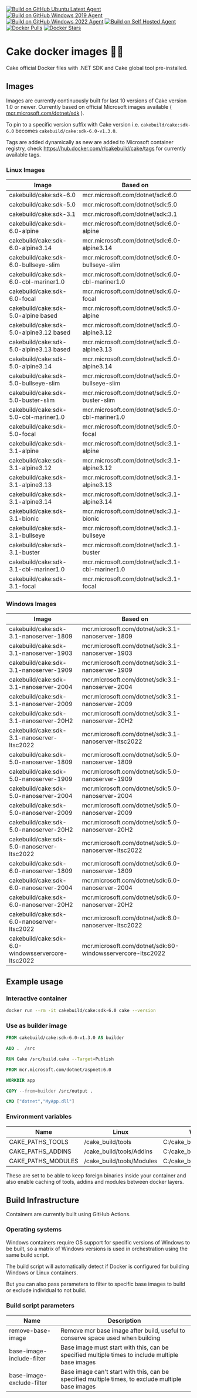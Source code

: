 [![Build on GitHub Ubuntu Latest Agent](https://github.com/cake-build/docker/actions/workflows/BuildGitHubAgentsUbuntuLatest.yml/badge.svg)](https://github.com/cake-build/docker/actions/workflows/BuildGitHubAgentsUbuntuLatest.yml)
[![Build on GitHub Windows 2019 Agent](https://github.com/cake-build/docker/actions/workflows/BuildGitHubAgentsWin2019.yml/badge.svg)](https://github.com/cake-build/docker/actions/workflows/BuildGitHubAgentsWin2019.yml)
[![Build on GitHub Windows 2022 Agent](https://github.com/cake-build/docker/actions/workflows/BuildGitHubAgentsWin2022.yml/badge.svg)](https://github.com/cake-build/docker/actions/workflows/BuildGitHubAgentsWin2022.yml)
[![Build on Self Hosted Agent](https://github.com/cake-build/docker/actions/workflows/BuildSelfHostedAgent.yml/badge.svg)](https://github.com/cake-build/docker/actions/workflows/BuildSelfHostedAgent.yml)
[![Docker Pulls](https://img.shields.io/docker/pulls/cakebuild/cake.svg)](https://hub.docker.com/r/cakebuild/cake/tags/) [![Docker Stars](https://img.shields.io/docker/stars/cakebuild/cake.svg)](https://hub.docker.com/r/cakebuild/cake/tags/)

# Cake docker images 🍰🐳

Cake official Docker files with .NET SDK and Cake global tool pre-installed.

## Images

Images are currently continuously built for last 10 versions of Cake version 1.0 or newer.
Currently based on official Microsoft images available ( [mcr.microsoft.com/dotnet/sdk](https://github.com/microsoft/containerregistry) ).

To pin to a specific version suffix with Cake version i.e. `cakebuild/cake:sdk-6.0` becomes `cakebuild/cake:sdk-6.0-v1.3.0`.

Tags are added dynamically as new are added to Microsoft container registry, check https://hub.docker.com/r/cakebuild/cake/tags for currently available tags.

### Linux Images

| Image                                         | Based on                                              |
|-----------------------------------------------|-------------------------------------------------------|
| cakebuild/cake:sdk-6.0                        | mcr.microsoft.com/dotnet/sdk:6.0                      |
| cakebuild/cake:sdk-5.0                        | mcr.microsoft.com/dotnet/sdk:5.0                      |
| cakebuild/cake:sdk-3.1                        | mcr.microsoft.com/dotnet/sdk:3.1                      |
| cakebuild/cake:sdk-6.0-alpine                 | mcr.microsoft.com/dotnet/sdk:6.0-alpine               |
| cakebuild/cake:sdk-6.0-alpine3.14             | mcr.microsoft.com/dotnet/sdk:6.0-alpine3.14           |
| cakebuild/cake:sdk-6.0-bullseye-slim          | mcr.microsoft.com/dotnet/sdk:6.0-bullseye-slim        |
| cakebuild/cake:sdk-6.0-cbl-mariner1.0         | mcr.microsoft.com/dotnet/sdk:6.0-cbl-mariner1.0       |
| cakebuild/cake:sdk-6.0-focal                  | mcr.microsoft.com/dotnet/sdk:6.0-focal                |
| cakebuild/cake:sdk-5.0-alpine based           | mcr.microsoft.com/dotnet/sdk:5.0-alpine               |
| cakebuild/cake:sdk-5.0-alpine3.12 based       | mcr.microsoft.com/dotnet/sdk:5.0-alpine3.12           |
| cakebuild/cake:sdk-5.0-alpine3.13 based       | mcr.microsoft.com/dotnet/sdk:5.0-alpine3.13           |
| cakebuild/cake:sdk-5.0-alpine3.14             | mcr.microsoft.com/dotnet/sdk:5.0-alpine3.14           |
| cakebuild/cake:sdk-5.0-bullseye-slim          | mcr.microsoft.com/dotnet/sdk:5.0-bullseye-slim        |
| cakebuild/cake:sdk-5.0-buster-slim            | mcr.microsoft.com/dotnet/sdk:5.0-buster-slim          |
| cakebuild/cake:sdk-5.0-cbl-mariner1.0         | mcr.microsoft.com/dotnet/sdk:5.0-cbl-mariner1.0       |
| cakebuild/cake:sdk-5.0-focal                  | mcr.microsoft.com/dotnet/sdk:5.0-focal                |
| cakebuild/cake:sdk-3.1-alpine                 | mcr.microsoft.com/dotnet/sdk:3.1-alpine               |
| cakebuild/cake:sdk-3.1-alpine3.12             | mcr.microsoft.com/dotnet/sdk:3.1-alpine3.12           |
| cakebuild/cake:sdk-3.1-alpine3.13             | mcr.microsoft.com/dotnet/sdk:3.1-alpine3.13           |
| cakebuild/cake:sdk-3.1-alpine3.14             | mcr.microsoft.com/dotnet/sdk:3.1-alpine3.14           |
| cakebuild/cake:sdk-3.1-bionic                 | mcr.microsoft.com/dotnet/sdk:3.1-bionic               |
| cakebuild/cake:sdk-3.1-bullseye               | mcr.microsoft.com/dotnet/sdk:3.1-bullseye             |
| cakebuild/cake:sdk-3.1-buster                 | mcr.microsoft.com/dotnet/sdk:3.1-buster               |
| cakebuild/cake:sdk-3.1-cbl-mariner1.0         | mcr.microsoft.com/dotnet/sdk:3.1-cbl-mariner1.0       |
| cakebuild/cake:sdk-3.1-focal                  | mcr.microsoft.com/dotnet/sdk:3.1-focal                |


### Windows Images

| Image                                             | Based on                                              |
|---------------------------------------------------|-------------------------------------------------------|
| cakebuild/cake:sdk-3.1-nanoserver-1809            | mcr.microsoft.com/dotnet/sdk:3.1-nanoserver-1809      |
| cakebuild/cake:sdk-3.1-nanoserver-1903            | mcr.microsoft.com/dotnet/sdk:3.1-nanoserver-1903      |
| cakebuild/cake:sdk-3.1-nanoserver-1909            | mcr.microsoft.com/dotnet/sdk:3.1-nanoserver-1909      |
| cakebuild/cake:sdk-3.1-nanoserver-2004            | mcr.microsoft.com/dotnet/sdk:3.1-nanoserver-2004      |
| cakebuild/cake:sdk-3.1-nanoserver-2009            | mcr.microsoft.com/dotnet/sdk:3.1-nanoserver-2009      |
| cakebuild/cake:sdk-3.1-nanoserver-20H2            | mcr.microsoft.com/dotnet/sdk:3.1-nanoserver-20H2      |
| cakebuild/cake:sdk-3.1-nanoserver-ltsc2022        | mcr.microsoft.com/dotnet/sdk:3.1-nanoserver-ltsc2022  |
| cakebuild/cake:sdk-5.0-nanoserver-1809            | mcr.microsoft.com/dotnet/sdk:5.0-nanoserver-1809      |
| cakebuild/cake:sdk-5.0-nanoserver-1909            | mcr.microsoft.com/dotnet/sdk:5.0-nanoserver-1909      |
| cakebuild/cake:sdk-5.0-nanoserver-2004            | mcr.microsoft.com/dotnet/sdk:5.0-nanoserver-2004      |
| cakebuild/cake:sdk-5.0-nanoserver-2009            | mcr.microsoft.com/dotnet/sdk:5.0-nanoserver-2009      |
| cakebuild/cake:sdk-5.0-nanoserver-20H2            | mcr.microsoft.com/dotnet/sdk:5.0-nanoserver-20H2      |
| cakebuild/cake:sdk-5.0-nanoserver-ltsc2022        | mcr.microsoft.com/dotnet/sdk:5.0-nanoserver-ltsc2022  |
| cakebuild/cake:sdk-6.0-nanoserver-1809            | mcr.microsoft.com/dotnet/sdk:6.0-nanoserver-1809      |
| cakebuild/cake:sdk-6.0-nanoserver-2004            | mcr.microsoft.com/dotnet/sdk:6.0-nanoserver-2004      |
| cakebuild/cake:sdk-6.0-nanoserver-20H2            | mcr.microsoft.com/dotnet/sdk:6.0-nanoserver-20H2      |
| cakebuild/cake:sdk-6.0-nanoserver-ltsc2022        | mcr.microsoft.com/dotnet/sdk:6.0-nanoserver-ltsc2022  |
| cakebuild/cake:sdk-6.0-windowsservercore-ltsc2022 | mcr.microsoft.com/dotnet/sdk:60-windowsservercore-ltsc2022 |

## Example usage

### Interactive container

```bash
docker run --rm -it cakebuild/cake:sdk-6.0 cake --version
```

### Use as builder image

```Dockerfile
FROM cakebuild/cake:sdk-6.0-v1.3.0 AS builder

ADD .  /src

RUN Cake /src/build.cake --Target=Publish

FROM mcr.microsoft.com/dotnet/aspnet:6.0

WORKDIR app

COPY --from=builder /src/output .

CMD ["dotnet","MyApp.dll"]
```

### Environment variables

| Name                  | Linux                     | Windows                       |
|-----------------------|---------------------------|-------------------------------|
| CAKE_PATHS_TOOLS      | /cake_build/tools         | C:/cake_build/tools           |
| CAKE_PATHS_ADDINS     | /cake_build/tools/Addins  | C:/cake_build/tools/Addins    |
| CAKE_PATHS_MODULES    | /cake_build/tools/Modules | C:/cake_build/tools/Modules   |

These are set to be able to keep foreign binaries inside your container and also enable caching of tools, addins and modules between docker layers.

## Build Infrastructure

Containers are currently built using GitHub Actions.

### Operating systems

Windows containers require OS support for specific versions of Windows to be built, so a matrix of Windows versions is used in orchestration using the same build script.

The build script will automatically detect if Docker is configured for building Windows or Linux containers.

But you can also pass parameters to filter to specific base images to build or exclude individual to not build.

### Build script parameters

| Name                      | Description                                                                                           |
|---------------------------|-------------------------------------------------------------------------------------------------------|
| remove-base-image         | Remove mcr base image after build, useful to conserve space used when building                        |
| base-image-include-filter | Base image must start with this, can be specified multiple times to include multiple base images      |
| base-image-exclude-filter | Base image can't start with this, can be specified multiple times, to exclude multiple base images    |